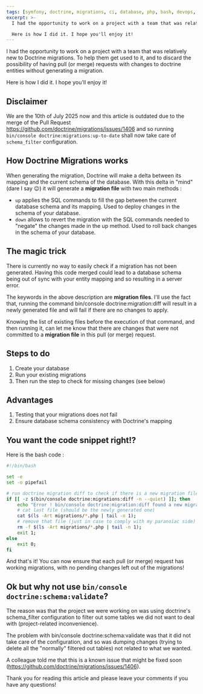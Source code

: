 ```yaml
---
tags: [symfony, doctrine, migrations, ci, database, php, bash, devops, automation, testing]
excerpt: >-
  I had the opportunity to work on a project with a team that was relatively new to Doctrine migrations. To help them get used to it, and to discard the possibility of having pull (or merge) requests with changes to doctrine entities without generating a migration.

  Here is how I did it. I hope you'll enjoy it!
---
```

I had the opportunity to work on a project with a team that was relatively new to Doctrine migrations. To help them get used to it, and to discard the possibility of having pull (or merge) requests with changes to doctrine entities without generating a migration.

Here is how I did it. I hope you'll enjoy it!

## Disclaimer

We are the 10th of July 2025 now and this article is outdated due to the merge of the Pull Request https://github.com/doctrine/migrations/issues/1406 and so running `bin/console doctrine:migrations:up-to-date` shall now take care of `schema_filter` configuration.


## How Doctrine Migrations works

When generating the migration, Doctrine will make a delta between its mapping and the current schema of the database. With this delta in "mind" (dare I say :wink:) it will generate a **migration file** with two main methods :
* `up` applies the SQL commands to fill the gap between the current database schema and its mapping. Used to deploy changes in the schema of your database.
* `down` allows to revert the migration with the SQL commands needed to "negate" the changes made in the up method. Used to roll back changes in the schema of your database.

## The magic trick

There is currently no way to easily check if a migration has not been generated. Having this code merged could lead to a database schema being out of sync with your entity mapping and so resulting in a server error.

The keywords in the above description are **migration files**. I'll use the fact that, running the command bin/console doctrine:migration:diff will result in a newly generated file and will fail if there are no changes to apply.

Knowing the list of existing files before the execution of that command, and then running it, can let me know that there are changes that were not committed to a **migration file** in this pull (or merge) request.

## Steps to do

1. Create your database
2. Run your existing migrations
3. Then run the step to check for missing changes (see below)

## Advantages

1. Testing that your migrations does not fail
2. Ensure database schema consistency with Doctrine's mapping


## You want the code snippet right!?

Here is the bash code :

```bash
#!/bin/bash

set -e
set -o pipefail

# run doctrine migration diff to check if there is a new migration file generated and check last exit code
if [[ -z $(bin/console doctrine:migrations:diff -n --quiet) ]]; then
    echo "Error ! bin/console doctrine:migration:diff found a new migration which must not be the case.";
    # cat last file (should be the newly generated one)
    cat $(ls -Art migrations/*.php | tail -n 1);
    # remove that file (just in case to comply with my paranoïac side)
    rm -f $(ls -Art migrations/*.php | tail -n 1);
    exit 1;
else
    exit 0;
fi

```

And that's it! You can now ensure that each pull (or merge) request has working migrations, with no pending changes left out of the migrations!

## Ok but why not use `bin/console doctrine:schema:validate`?

The reason was that the project we were working on was using doctrine's schema_filter configuration to filter out some tables we did not want to deal with (project-related inconvenience).

The problem with bin/console doctrine:schema:validate was that it did not take care of the configuration, and so was dumping changes (trying to delete all the "normally" filtered out tables) not related to what we wanted.

A colleague told me that this is a known issue that might be fixed soon (https://github.com/doctrine/migrations/issues/1406).


Thank you for reading this article and please leave your comments if you have any questions!
